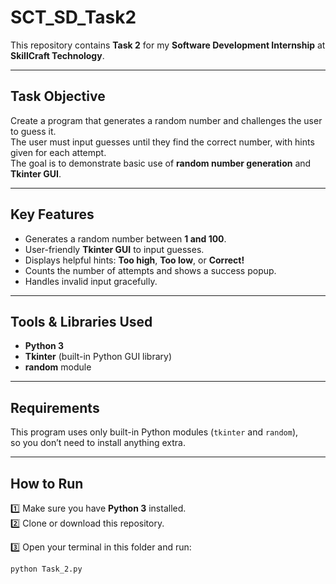 #  SCT_SD_Task2

This repository contains **Task 2** for my **Software Development Internship** at **SkillCraft Technology**.

---

##  Task Objective

Create a program that generates a random number and challenges the user to guess it.  
The user must input guesses until they find the correct number, with hints given for each attempt.  
The goal is to demonstrate basic use of **random number generation** and **Tkinter GUI**.

---

##  Key Features

- Generates a random number between **1 and 100**.
- User-friendly **Tkinter GUI** to input guesses.
- Displays helpful hints: **Too high**, **Too low**, or **Correct!**
- Counts the number of attempts and shows a success popup.
- Handles invalid input gracefully.

---

##  Tools & Libraries Used

- **Python 3**
- **Tkinter** (built-in Python GUI library)
- **random** module

---

##  Requirements

 This program uses only built-in Python modules (`tkinter` and `random`),  
so you don’t need to install anything extra.

---

##  How to Run

1️⃣ Make sure you have **Python 3** installed.  
2️⃣ Clone or download this repository.

3️⃣ Open your terminal in this folder and run:
```bash
python Task_2.py
